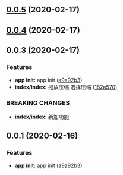 ## [0.0.5](https://github.com/liuxsen/compress/compare/v0.0.4...v0.0.5) (2020-02-17)



## [0.0.4](https://github.com/liuxsen/compress/compare/v0.0.3...v0.0.4) (2020-02-17)



## 0.0.3 (2020-02-17)


### Features

* **app init:** app init ([a9a92b3](https://github.com/liuxsen/compress/commit/a9a92b335e8b0b74f25edb0af3f9d2cebc85a76f))
* **index/index:** 拖放压缩,选择压缩 ([182a570](https://github.com/liuxsen/compress/commit/182a570c7037639871657709752dfa0e45a2990d))


### BREAKING CHANGES

* **index/index:** 新加功能



## 0.0.1 (2020-02-16)


### Features

* **app init:** app init ([a9a92b3](https://github.com/liuxsen/compress/commit/a9a92b335e8b0b74f25edb0af3f9d2cebc85a76f))



